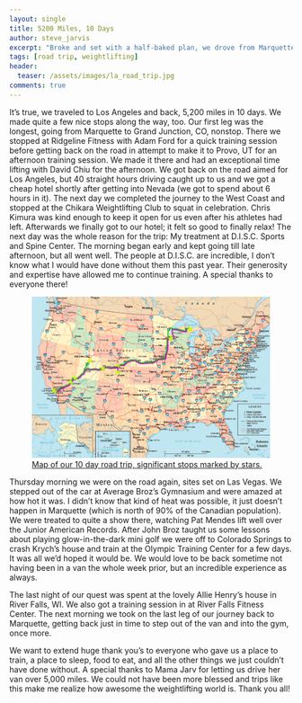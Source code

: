 ```yaml
---
layout: single
title: 5200 Miles, 10 Days
author: steve_jarvis
excerpt: "Broke and set with a half-baked plan, we drove from Marquette to L.A."
tags: [road trip, weightlifting]
header:
  teaser: /assets/images/la_road_trip.jpg
comments: true
---
```


It’s true, we traveled to Los Angeles and back, 5,200 miles in 10 days. We made quite a few nice stops along the way, too. Our first leg was the longest, going from Marquette to Grand Junction, CO, nonstop. There we stopped at Ridgeline Fitness with Adam Ford for a quick training session before getting back on the road in attempt to make it to Provo, UT for an afternoon training session. We made it there and had an exceptional time lifting with David Chiu for the afternoon. We got back on the road aimed for Los Angeles, but 40 straight hours driving caught up to us and we got a cheap hotel shortly after getting into Nevada (we got to spend about 6 hours in it). The next day we completed the journey to the West Coast and stopped at the Chikara Weightlifting Club to squat in celebration. Chris Kimura was kind enough to keep it open for us even after his athletes had left. Afterwards we finally got to our hotel; it felt so good to finally relax! The next day was the whole reason for the trip: My treatment at D.I.S.C. Sports and Spine Center. The morning began early and kept going till late afternoon, but all went well. The people at D.I.S.C. are incredible, I don’t know what I would have done without them this past year. Their generosity and expertise have allowed me to continue training. A special thanks to everyone there!

<figure>
    <a href="/assets/images/la_road_trip.jpg"><img src="/assets/images/la_road_trip.jpg"></a>
    <figcaption><a href="/assets/images/la_road_trip.jpg" title="map of our trip">
    Map of our 10 day road trip, significant stops marked by stars.</a></figcaption>
</figure>

Thursday morning we were on the road again, sites set on Las Vegas. We stepped out of the car at Average Broz’s Gymnasium and were amazed at how hot it was. I didn’t know that kind of heat was possible, it just doesn’t happen in Marquette (which is north of 90% of the Canadian population). We were treated to quite a show there, watching Pat Mendes lift well over the Junior American Records. After John Broz taught us some lessons about playing glow-in-the-dark mini golf we were off to Colorado Springs to crash Krych’s house and train at the Olympic Training Center for a few days. It was all we’d hoped it would be. We would love to be back sometime not having been in a van the whole week prior, but an incredible experience as always.

The last night of our quest was spent at the lovely Allie Henry’s house in River Falls, WI. We also got a training session in at River Falls Fitness Center. The next morning we took on the last leg of our journey back to Marquette, getting back just in time to step out of the van and into the gym, once more.

We want to extend huge thank you’s to everyone who gave us a place to train, a place to sleep, food to eat, and all the other things we just couldn’t have done without. A special thanks to Mama Jarv for letting us drive her van over 5,000 miles. We could not have been more blessed and trips like this make me realize how awesome the weightlifting world is. Thank you all!
